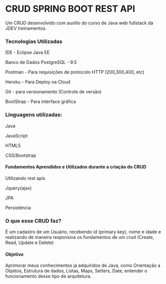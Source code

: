 # CRUD SPRING BOOT REST API 
Um CRUD desenvolvido com auxílio do curso de Java web fullstack da JDEV treinamentos.


<h3>Tecnologias Utilizadas</h3>
  
IDE - Eclipse Java EE

Banco de Dados PostgreSQL - 9.5

Postman - Para requisições de protocolo HTTP (200,300,400, etc)

Heroku - Para Deploy na Cloud

Git - para versionamento (Controle de versão)

BootStrap - Para interface gráfica


  <h3>Linguagens utilizadas:</h3>

Java

JavaScript 

HTML5

CSS/Bootstrap


<h4> Fundamentos Aprendidos e Utilizados durante a criação do CRUD</h4>
Utilizando rest apis

Jquery(ajax)

JPA

Persistência 



<h3> O que esse CRUD faz? </h3>
É um cadastro de um Usuário, recebendo id (primary key), nome e idade
e realizando de maneira responsiva os fundamentos de um crud (Create, Read, Update e Delete)




<h4> Objetivo </h4>
Aprimorar meus conhecimentos ja adquiridos de Java, como Orientação a Objetos, Estrutura de dados, Listas, Maps, Setters, Date, entender o funcionamento desse tipo de arquitetura.

